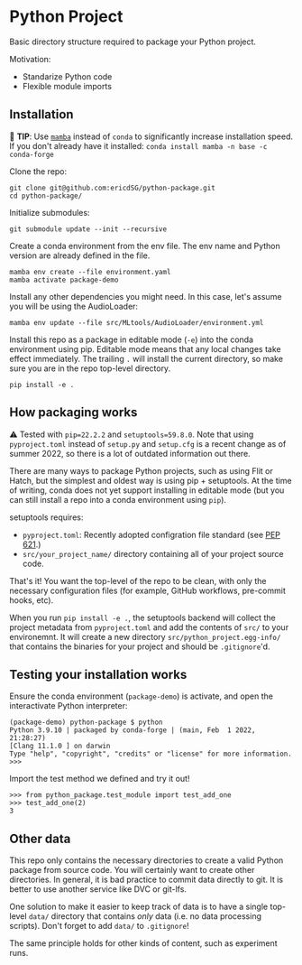 # Python Project

Basic directory structure required to package your Python project.

Motivation:
- Standarize Python code
- Flexible module imports

## Installation

:rocket: **TIP**: Use [`mamba`](https://github.com/mamba-org/mamba) instead
of `conda` to significantly increase installation speed. If you don't already
have it installed: `conda install mamba -n base -c conda-forge`

Clone the repo:

```
git clone git@github.com:ericdSG/python-package.git
cd python-package/
```

Initialize submodules:

```
git submodule update --init --recursive
```

Create a conda environment from the env file. The env name and
Python version are already defined in the file.

```
mamba env create --file environment.yaml
mamba activate package-demo
```

Install any other dependencies you might need. In this case, let's assume
you will be using the AudioLoader:

```
mamba env update --file src/MLtools/AudioLoader/environment.yml
```

Install this repo as a package in editable mode (`-e`) into the conda 
environment using pip. Editable mode means that any local changes take effect
immediately. The trailing `.` will install the current directory, so make sure
you are in the repo top-level directory.

```
pip install -e .
```

## How packaging works

:warning: Tested with `pip=22.2.2` and `setuptools=59.8.0`. Note that using
`pyproject.toml` instead of `setup.py` and `setup.cfg` is a recent change as of
summer 2022, so there is a lot of outdated information out there.

There are many ways to package Python projects, such as using Flit or Hatch,
but the simplest and oldest way is using pip + setuptools. At the time of
writing, conda does not yet support installing in editable mode (but you can
still install a repo into a conda environment using `pip`).

setuptools requires:
- `pyproject.toml`: Recently adopted configration file standard (see 
[PEP 621](https://peps.python.org/pep-0621/).)
- `src/your_project_name/` directory containing all of your project source
code.

That's it! You want the top-level of the repo to be clean, with only the
necessary configuration files (for example, GitHub workflows, pre-commit hooks,
etc).

When you run `pip install -e .`, the setuptools backend will collect the
project metadata from `pyproject.toml` and add the contents of `src/` to your
environemnt. It will create a new directory `src/python_project.egg-info/`
that contains the binaries for your project and should be `.gitignore`'d.

## Testing your installation works

Ensure the conda environment (`package-demo`) is activate, and open the
interactivate Python interpreter:

```
(package-demo) python-package $ python
Python 3.9.10 | packaged by conda-forge | (main, Feb  1 2022, 21:28:27)
[Clang 11.1.0 ] on darwin
Type "help", "copyright", "credits" or "license" for more information.
>>> 
```

Import the test method we defined and try it out!

```
>>> from python_package.test_module import test_add_one
>>> test_add_one(2)
3
```

## Other data

This repo only contains the necessary directories to create a valid Python
package from source code. You will certainly want to create other directories.
In general, it is bad practice to commit data directly to git. It is better to
use another service like DVC or git-lfs.

One solution to make it easier to keep track of data is to have a single
top-level `data/` directory that contains _only_ data (i.e. no data processing
scripts). Don't forget to add `data/` to `.gitignore`!

The same principle holds for other kinds of content, such as experiment runs.
